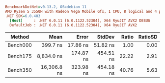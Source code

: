 ``` ini

BenchmarkDotNet=v0.13.2, OS=debian 11
AMD Ryzen 5 3550H with Radeon Vega Mobile Gfx, 1 CPU, 8 logical and 4 physical cores
.NET SDK=6.0.403
  [Host]     : .NET 6.0.11 (6.0.1122.52304), X64 RyuJIT AVX2 DEBUG
  DefaultJob : .NET 6.0.11 (6.0.1122.52304), X64 RyuJIT AVX2


```
|   Method |        Mean |     Error |    StdDev | Ratio | RatioSD |
|--------- |------------:|----------:|----------:|------:|--------:|
| Bench000 |    399.7 ns |  17.86 ns |  51.82 ns |  1.00 |    0.00 |
| Bench175 |  8,834.0 ns | 174.87 ns | 454.51 ns | 22.22 |    2.91 |
| Bench350 | 16,306.8 ns | 323.98 ns | 454.18 ns | 40.76 |    5.63 |
